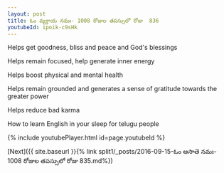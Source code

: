 ```yaml
---
layout: post
title: ఓం వ్యక్తాయ నమః- 1008 రోజుల తపస్సులో రోజు  836
youtubeId: ipoik-c9sHk
---
```

 
 
Helps get goodness, bliss and peace and God's blessings
 
Helps remain focused, help generate inner energy 
 
Helps boost physical and mental health 
 
Helps remain grounded and generates a sense of gratitude towards the greater power 
 
Helps reduce bad karma
 
How to learn English in your sleep for telugu people
 
 
 
 


{% include youtubePlayer.html id=page.youtubeId %}
 
[Next]({{ site.baseurl }}{% link split1/_posts/2016-09-15-ఓం ఆసాతె నమః- 1008 రోజుల తపస్సులో రోజు  835.md%})
 
